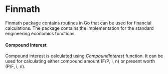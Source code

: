 Finmath
=======

Finmath package contains routines in Go that can be used for financial calculations.
The package contains the implementation for the standard engineering economics functions.

#### Compound Interest
Compound interest is calculated using _CompoundInterest_ function. It can be used for calculating either compound amount (F/P, i, n) or present worth (P/F, i, n).
